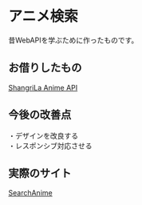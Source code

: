 # アニメ検索  
昔WebAPIを学ぶために作ったものです。  

## お借りしたもの
[ShangriLa Anime API ](https://github.com/Project-ShangriLa/sora-playframework-scala)  
## 今後の改善点  
・デザインを改良する  
・レスポンシブ対応させる  
## 実際のサイト  
[SearchAnime](https://users2.kyoto-kcg.ac.jp/~st042036/searchAnime/anime.php)  
